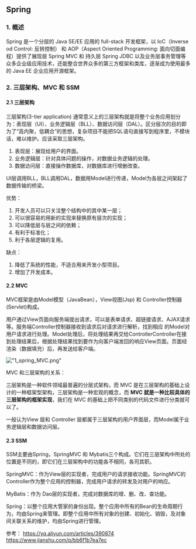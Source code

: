## Spring

### 1. 概述

Spring 是一个分层的 Java SE/EE 应用的 full-stack 开发框架，以 IoC（Inverse od Control: 反转控制） 和 AOP（Aspect Oriented Programming: 面向切面编程）提供了展现层 Spring MVC 和 持久层 Spring JDBC 以及业务层事务管理等众多企业级应用技术，还能整合世界众多的第三方框架和类库，逐渐成为使用最多的 Java EE 企业应用开源框架。

### 2. 三层架构、MVC 和 SSM

#### 2.1 三层架构

三层架构(3-tier application) 通常意义上的三层架构就是将整个业务应用划分为：表现层（UI）、业务逻辑层（BLL）、数据访问层（DAL）。区分层次的目的即为了“高内聚，低耦合”的思想，复杂项目不能把SQL语句直接写到程序里，不模块话，难以维护。应该采取三层架构。

1. 表现层：展现给用户的界面。
2. 业务逻辑层：针对具体问题的操作，对数据业务逻辑的处理。
3. 数据访问层：直接操作数据库，对数据库进行增删改查。

UI层调用BLL，BLL调用DAL，数据用Model进行传递，Model为各层之间架起了数据传输的桥梁。

优势：
1. 开发人员可以只关注整个结构中的其中某一层；
2. 可以很容易的用新的实现来替换原有层次的实现；
3. 可以降低层与层之间的依赖；
4. 有利于标准化；
5. 利于各层逻辑的复用。

缺点：
1. 降低了系统的性能，不适合用来开发小型项目。
2. 增加了开发成本。

#### 2.2 MVC

MVC框架是由Model模型（JavaBean），View视图(Jsp) 和 Controller控制器(Servlet)构成。

用户通过View页面向服务端提出请求，可以是表单请求、超链接请求、AJAX请求等。服务端Controller控制器接收到请求后对请求进行解析，找到相应 的Model对用户请求进行处理。Model处理后，将处理结果再交给ControllerController在接到处理结果后，根据处理结果找到要作为向客户端发回的响应View页面。页面经渲染（数据填充）后，再发送给客户端。

!["1_spring_MVC.png"]()

MVC 和三层架构的关系：

三层架构是一种软件领域最普遍的分层式架构，而 MVC 是在三层架构的基础上设计的一种框架型架构，三层架构是一种宏观的概念，而 **MVC 就是一种比较具体的三层架构的框架实现**，我们在 MVC 的基础上把不同类别的代码文件进行分类就可以了。

一般认为View 层和 Controller 层都属于三层架构的用户界面层，而Model属于业务逻辑层和数据访问层。

#### 2.3 SSM

SSM主要由Spring，SpringMVC 和 Mybatis三个构成。它们在三层架构中所处的位置是不同的，即它们在三层架构中的功能各不相同，各司其职。

SpringMVC：作为View层的实现者，完成用户的请求接收功能。SpringMVC的Controller作为整个应用的控制器，完成用户请求的转发及对用户的响应。

MyBatis：作为 Dao层的实现者，完成对数据库的增、删、改、查功能。

Spring：以整个应用大管家的身份出现。整个应用中所有的Bean的生命周期行为，均由Spring来管理。即整个应用中所有对象的创建、初始化、销毁，及对象间关联关系的维护，均由Spring进行管理。






参考：
https://yq.aliyun.com/articles/390874
https://www.jianshu.com/p/bb6f1b7ea7ec